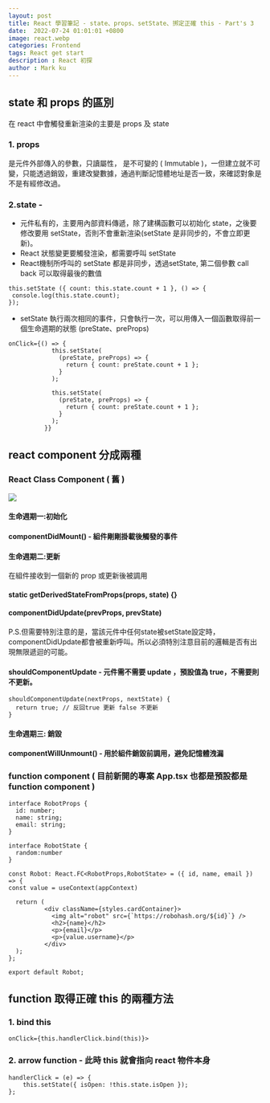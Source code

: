 ```yaml
---
layout: post
title: React 學習筆記 - state、props、setState、挷定正確 this - Part's 3
date:  2022-07-24 01:01:01 +0800
image: react.webp
categories: Frontend
tags: React get start
description : React 初探
author : Mark ku
---
```


## state 和 props 的區別 
在 react  中會觸發重新渲染的主要是 props 及 state 

### 1. props
是元件外部傳入的參數，只讀屬性， 是不可變的 ( Immutable )，一但建立就不可變，只能透過銷毀，重建改變數據，通過判斷記憶體地址是否一致，來確認對象是不是有經修改過。  

### 2.state - 
* 元件私有的，主要用內部資料傳遞，除了建構函數可以初始化 state，之後要修改要用 setState，否則不會重新渲染(setState 是非同步的，不會立即更新)。  
* React 狀態變更要觸發渲染，都需要呼叫 setState
* React機制所呼叫的 setState 都是非同步，透過setState, 第二個參數 call back 可以取得最後的數值

```
this.setState ({ count: this.state.count + 1 }, () => {
 console.log(this.state.count);  
});
```
* setState 執行兩次相同的事件，只會執行一次，可以用傳入一個函數取得前一個生命週期的狀態 (preState、preProps)

```
onClick={() => {
            this.setState(
              (preState, preProps) => {
                return { count: preState.count + 1 };
              }              
            );

            this.setState(
              (preState, preProps) => {
                return { count: preState.count + 1 };
              }             
            );            
          }}
```

## react component 分成兩種
### React Class Component ( 舊 ) 
![](https://i.imgur.com/lgWfIZe.png)

#### 生命週期一:初始化
#### componentDidMount() - 組件剛剛掛載後觸發的事件
#### 生命週期二:更新
在組件接收到一個新的 prop 或更新後被調用  
#### static getDerivedStateFromProps(props, state) {} 
#### componentDidUpdate(prevProps, prevState) 
P.S.但需要特別注意的是，當該元件中任何state被setState設定時，componentDidUpdate都會被重新呼叫。所以必須特別注意目前的邏輯是否有出現無限遞迴的可能。  

#### shouldComponentUpdate - 元件需不需要 update ，預設值為 true，不需要則不更新。
```
shouldComponentUpdate(nextProps, nextState) {
  return true; // 反回true 更新 false 不更新
}
```
#### 生命週期三: 銷毀 

#### componentWillUnmount() - 用於組件銷毀前調用，避免記憶體洩漏

### function component ( 目前新開的專案 App.tsx 也都是預設都是 function component )

```
interface RobotProps {
  id: number;
  name: string;
  email: string;
}

interface RobotState {
  random:number
}

const Robot: React.FC<RobotProps,RobotState> = ({ id, name, email }) => {
const value = useContext(appContext)

  return (        
          <div className={styles.cardContainer}>
            <img alt="robot" src={`https://robohash.org/${id}`} />
            <h2>{name}</h2>
            <p>{email}</p>
            <p>{value.username}</p>
          </div>            
  );
};

export default Robot;
```

## function 取得正確 this  的兩種方法

### 1. bind this 
```
onClick={this.handlerClick.bind(this)}>
```
### 2. arrow function - 此時 this 就會指向 react 物件本身
```
handlerClick = (e) => {
    this.setState({ isOpen: !this.state.isOpen });
};
```